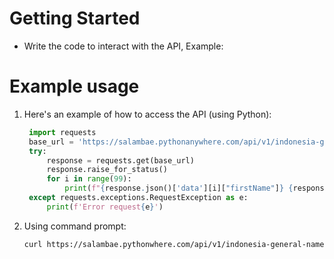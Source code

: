 # Getting Started
- Write the code to interact with the API, Example:


# Example usage
1. Here's an example of how to access the API (using Python):
   ```Python
    import requests
    base_url = 'https://salambae.pythonanywhere.com/api/v1/indonesia-general-name'
    try:
        response = requests.get(base_url)
        response.raise_for_status()
        for i in range(99):
            print(f"{response.json()['data'][i]["firstName"]} {response.json()['data'][i]["lastName"]}")
    except requests.exceptions.RequestException as e:
        print(f'Error request{e}')
    ```
2. Using command prompt:
   ```Prompt
   curl https://salambae.pythonwhere.com/api/v1/indonesia-general-name
   ```
#
